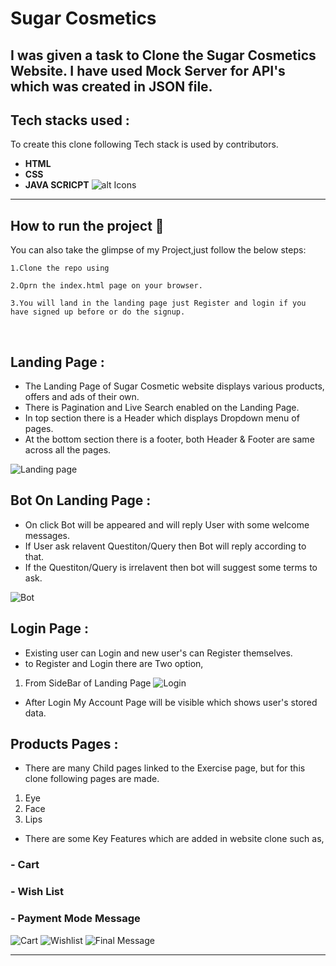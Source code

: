 # Sugar Cosmetics
I was given a task to Clone the Sugar Cosmetics Website.
I have used Mock Server for API's which was created in JSON file.
---
## Tech stacks used :
To create this clone following Tech stack is used by contributors.
* **HTML**
* **CSS**
* **JAVA SCRICPT**
![alt Icons](https://user-images.githubusercontent.com/30186107/29488525-f55a69d0-84da-11e7-8a39-5476f663b5eb.png)
***

## How to run the project 📑

You can also take the glimpse of my Project,just follow the below steps:

    1.Clone the repo using 
    
    2.Oprn the index.html page on your browser.

    3.You will land in the landing page just Register and login if you have signed up before or do the signup.

<br>

## Landing Page :
- The Landing Page of Sugar Cosmetic website displays various products, offers and ads of their own.
- There is Pagination and Live Search enabled on the Landing Page.
- In top section there is a Header which displays Dropdown menu of pages.
- At the bottom section there is a footer, both Header & Footer are same across all the pages.

![Landing page](https://cdn.hashnode.com/res/hashnode/image/upload/v1612854799247/LGOlirZCY.png?auto=compress,format&format=webp)

## Bot On Landing Page :
- On click Bot will be appeared and will reply User with some welcome messages.
- If User ask relavent Questiton/Query then Bot will reply according to that.
- If the Questiton/Query is irrelavent then bot will suggest some terms to ask.

![Bot](https://cdn.hashnode.com/res/hashnode/image/upload/v1612856986962/0yjChzCbS.png?auto=compress,format&format=webp)

## Login Page :
- Existing user can Login and new user's can Register themselves.
- to Register and Login there are Two option, 
1. From SideBar of Landing Page
![Login](https://cdn.hashnode.com/res/hashnode/image/upload/v1612857014553/br7m_cHaY.png?auto=compress,format&format=webp)

- After Login My Account Page will be visible which shows user's stored data.

## Products Pages : 
- There are many Child pages linked to the Exercise page, but for this clone following pages are made.
1. Eye
2. Face
3. Lips

- There are some Key Features which are added in website clone such as,

### - Cart
### - Wish List
### - Payment Mode Message

![Cart](https://cdn.hashnode.com/res/hashnode/image/upload/v1612857495403/ZyYTLWwWX.png?auto=compress,format&format=webp)
![Wishlist](https://cdn.hashnode.com/res/hashnode/image/upload/v1612857039595/ycUirlAR9.png?auto=compress,format&format=webp)
![Final Message](https://cdn.hashnode.com/res/hashnode/image/upload/v1612857105623/Tn9Pi4ZUY.png?auto=compress,format&format=webp)

*** 
